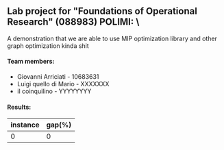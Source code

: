 ## Lab project for "Foundations of Operational Research" (088983) POLIMI: \
A demonstration that we are able to use MIP optimization library and other graph optimization kinda shit

#### Team members:
- Giovanni Arriciati - 10683631
- Luigi quello di Mario - XXXXXXX
- il coinquilino - YYYYYYYY

#### Results:

|instance|gap(%)|
|-|-|
|0|0|
